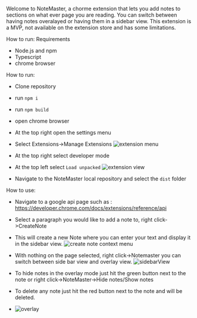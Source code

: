 Welcome to NoteMaster, a chorme extension that lets you add notes to sections on what ever page you are reading.
You can switch between having notes overalayed or having them in a sidebar view.
This extension is a MVP, not available on the extension store and has some limitations.

How to run:
Requirements
  - Node.js and npm
  - Typescript
  - chrome browser

How to run:
  - Clone repository
  - run `npm i`
  - run `npm build`
  - open chrome browser
  - At the top right open the settings menu
  - Select Extensions->Manage Extensions
   ![extension menu](https://github.com/user-attachments/assets/16988faf-62ef-4400-a676-517ac1a76190)

  - At the top right select developer mode
  - At the top left select `Load unpacked`
    ![extension view](https://github.com/user-attachments/assets/3a55b0d8-52ce-4572-a776-699e6f9d8fdf)

  - Navigate to the NoteMaster local repository and select the `dist` folder

How to use:
  - Navigate to a google api page such as : https://developer.chrome.com/docs/extensions/reference/api
  - Select a paragraph you would like to add a note to, right click->CreateNote
  - This will create a new Note where you can enter your text and display it in the sidebar view.
    ![create note context menu](https://github.com/user-attachments/assets/25e9a20d-b44a-46d6-bb89-ea7bc0e1ada6)

  - With nothing on the page selected, right click->Notemaster you can switch between side bar view and overlay view.
    ![sidebarView](https://github.com/user-attachments/assets/f636ee88-0242-47c4-a9a4-c155f611bf16)

  - To hide notes in the overlay mode just hit the green button next to the note or right click->NoteMaster->Hide notes/Show notes
  - To delete any note just hit the red button next to the note and will be deleted.
  - ![overlay](https://github.com/user-attachments/assets/d2bd7f7a-e5ac-4fd7-9570-cd62bae9cdf6)
